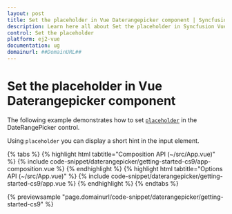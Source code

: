 ```yaml
---
layout: post
title: Set the placeholder in Vue Daterangepicker component | Syncfusion
description: Learn here all about Set the placeholder in Syncfusion Vue Daterangepicker component of Syncfusion Essential JS 2 and more.
control: Set the placeholder 
platform: ej2-vue
documentation: ug
domainurl: ##DomainURL##
---
```


# Set the placeholder in Vue Daterangepicker component

The following example demonstrates how to set [`placeholder`](https://ej2.syncfusion.com/vue/documentation/api/daterangepicker#placeholder) in the DateRangePicker control.

Using `placeholder` you can display a short hint in the input element.

{% tabs %}
{% highlight html tabtitle="Composition API (~/src/App.vue)" %}
{% include code-snippet/daterangepicker/getting-started-cs9/app-composition.vue %}
{% endhighlight %}
{% highlight html tabtitle="Options API (~/src/App.vue)" %}
{% include code-snippet/daterangepicker/getting-started-cs9/app.vue %}
{% endhighlight %}
{% endtabs %}
        
{% previewsample "page.domainurl/code-snippet/daterangepicker/getting-started-cs9" %}